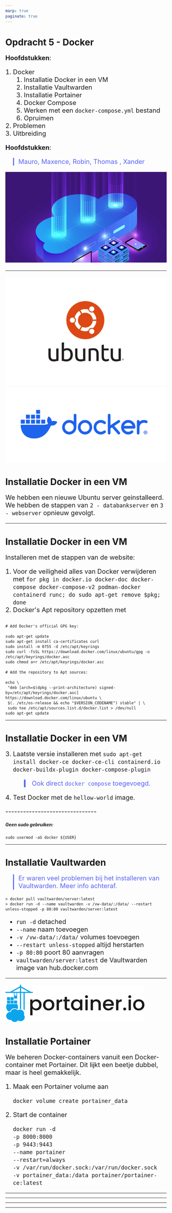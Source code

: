 ```yaml
---
marp: true
paginate: true
---
```


<style>
    p, ul, li {font-size: 20px;}
    a{color:grey; text-decoration:underline;}
    a:hover{color:#eee;}
    section{justify-content:flex-start;}blockquote{
      color: #5865f2;
      border-left: 0.25em solid #5865f2;
   }
</style>

# Opdracht 5 - Docker

**Hoofdstukken**:

1. Docker
   1. Installatie Docker in een VM
   2. Installatie Vaultwarden
   3. Installatie Portainer
   4. Docker Compose
   5. Werken met een `docker-compose.yml` bestand
   6. Opruimen
2. Problemen
3. Uitbreiding

**Hoofdstukken**:

> Mauro, Maxence, Robin, Thomas , Xander

![bg right:33% brightness:0.75](image.png)

---

<!-- header: Docker: Installatie Docker in een VM -->

![bg vertical contain right:20%](ubuntu-logo.jpg)
![bg contain](image-1.png)

# Installatie Docker in een VM

We hebben een nieuwe Ubuntu server geinstalleerd. We hebben de stappen van `2 - databankserver` en `3 - webserver` opnieuw gevolgt.

---

# Installatie Docker in een VM

Installeren met de stappen van de website:

1. Voor de veiligheid alles van Docker verwijderen met `for pkg in docker.io docker-doc docker-compose docker-compose-v2 podman-docker containerd runc; do sudo apt-get remove $pkg; done`
2. Docker's Apt repository opzetten met

```

# Add Docker's official GPG key:

sudo apt-get update
sudo apt-get install ca-certificates curl
sudo install -m 0755 -d /etc/apt/keyrings
sudo curl -fsSL https://download.docker.com/linux/ubuntu/gpg -o /etc/apt/keyrings/docker.asc
sudo chmod a+r /etc/apt/keyrings/docker.asc

# Add the repository to Apt sources:

echo \
 "deb [arch=$(dpkg --print-architecture) signed-by=/etc/apt/keyrings/docker.asc] https://download.docker.com/linux/ubuntu \
 $(. /etc/os-release && echo "$VERSION_CODENAME") stable" | \
 sudo tee /etc/apt/sources.list.d/docker.list > /dev/null
sudo apt-get update

```

---

# Installatie Docker in een VM

3. Laatste versie installeren met `sudo apt-get install docker-ce docker-ce-cli containerd.io docker-buildx-plugin docker-compose-plugin`

   > Ook direct `docker compose` toegevoegd.

4. Test Docker met de `hellow-world` image.

\-------------------------------

##### Geen sudo gebruiken:

```
sudo usermod -aG docker ${USER}
```

---

<!-- header: Docker: Installatie Vaultwarden -->

# Installatie Vaultwarden

> Er waren veel problemen bij het installeren van Vaultwarden. Meer info achteraf.

```
> docker pull vaultwarden/server:latest
> docker run -d --name vaultwarden -v /vw-data/:/data/ --restart unless-stopped -p 80:80 vaultwarden/server:latest
```

- `run -d` detached
- `--name` naam toevoegen
- `-v /vw-data/:/data/` volumes toevoegen
- `--restart unless-stopped` altijd herstarten
- `-p 80:80` poort 80 aanvragen
- `vaultwarden/server:latest` de Vaultwarden image van hub.docker.com

---

<!-- header: Docker: Installatie Portainer -->

![bg contain right:30% 90%](Untitled.png)

# Installatie Portainer

We beheren Docker-containers vanuit een Docker-container met Portainer. Dit lijkt een beetje dubbel, maar is heel gemakkelijk.

1. Maak een Portainer volume aan
   ```
   docker volume create portainer_data
   ```
2. Start de container

   ```
   docker run -d
   -p 8000:8000
   -p 9443:9443
   --name portainer
   --restart=always
   -v /var/run/docker.sock:/var/run/docker.sock
   -v portainer_data:/data portainer/portainer-ce:latest
   ```

---

<!-- header: Docker: Docker Compose -->

---

<!-- header: Docker: Werken met een `docker-compose.yml` bestand -->

---

<!-- header: Docker: Opruimen -->

---

```

```

```

```
